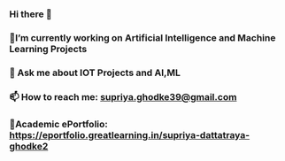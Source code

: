 ### Hi there 👋

### 🔭I’m currently working on Artificial Intelligence and Machine Learning Projects

### 💬 Ask me about IOT Projects and AI,ML

### 📫 How to reach me: supriya.ghodke39@gmail.com

### 🌱Academic ePortfolio:  https://eportfolio.greatlearning.in/supriya-dattatraya-ghodke2

<!--
**supriya-cloud/supriya-cloud** is a ✨ _special_ ✨ repository because its `README.md` (this file) appears on your GitHub profile.

Here are some ideas to get you started:

- 🔭 I’m currently working on ...
- 🌱 I’m currently learning ...
- 👯 I’m looking to collaborate on ...
- 🤔 I’m looking for help with ...
- 💬 Ask me about ...
- 📫 How to reach me: ...
- 😄 Pronouns: ...
- ⚡ Fun fact: ...
-->

